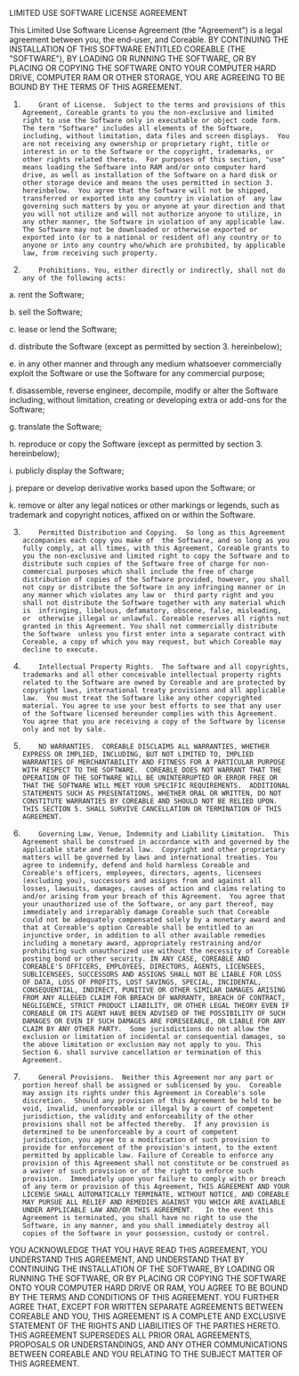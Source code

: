 LIMITED USE SOFTWARE LICENSE AGREEMENT

 

This Limited Use Software License Agreement (the "Agreement") is a legal agreement between you, the end-user, and Coreable.  BY CONTINUING THE INSTALLATION OF THIS SOFTWARE ENTITLED COREABLE (THE "SOFTWARE"), BY LOADING OR RUNNING THE SOFTWARE, OR BY PLACING OR COPYING THE SOFTWARE ONTO YOUR COMPUTER HARD DRIVE, COMPUTER RAM OR OTHER STORAGE, YOU ARE AGREEING TO BE BOUND BY THE TERMS OF THIS AGREEMENT.



1.         Grant of License.  Subject to the terms and provisions of this Agreement, Coreable grants to you the non-exclusive and limited right to use the Software only in executable or object code form. The term "Software" includes all elements of the Software, including, without limitation, data files and screen displays.  You are not receiving any ownership or proprietary right, title or interest in or to the Software or the copyright, trademarks, or other rights related thereto.  For purposes of this section, "use" means loading the Software into RAM and/or onto computer hard drive, as well as installation of the Software on a hard disk or other storage device and means the uses permitted in section 3. hereinbelow.  You agree that the Software will not be shipped, transferred or exported into any country in violation of  any law governing such matters by you or anyone at your direction and that you will not utilize and will not authorize anyone to utilize, in any other manner, the Software in violation of any applicable law.  The Software may not be downloaded or otherwise exported or exported into (or to a national or resident of) any country or to anyone or into any country who/which are prohibited, by applicable law, from receiving such property.



2.         Prohibitions. You, either directly or indirectly, shall not do any of the following acts:



a.         rent the Software;



b.         sell the Software;



c.         lease or lend the Software;



d.         distribute the Software (except as permitted by section 3. hereinbelow);



e.         in any other manner and through any medium whatsoever commercially exploit the Software or use the Software for any commercial purpose;



f.         disassemble, reverse engineer, decompile, modify or alter the Software including, without limitation, creating or developing extra or add-ons for the Software;



g.         translate the Software;



h.         reproduce or copy the Software (except as permitted by section 3. hereinbelow);



i.         publicly display the Software;



j.         prepare or develop derivative works based upon the Software; or



k.         remove or alter any legal notices or other markings or legends, such as trademark and copyright notices, affixed on or within the Software.



3.         Permitted Distribution and Copying.  So long as this Agreement accompanies each copy you make of  the Software, and so long as you fully comply, at all times, with this Agreement, Coreable grants to you the non-exclusive and limited right to copy the Software and to distribute such copies of the Software free of charge for non-commercial purposes which shall include the free of charge distribution of copies of the Software provided, however, you shall not copy or distribute the Software in any infringing manner or in any manner which violates any law or  third party right and you shall not distribute the Software together with any material which is  infringing, libelous, defamatory, obscene, false, misleading, or  otherwise illegal or unlawful. Coreable reserves all rights not granted in this Agreement. You shall not commercially distribute the Software  unless you first enter into a separate contract with Coreable, a copy of which you may request, but which Coreable may decline to execute.



4.         Intellectual Property Rights.  The Software and all copyrights, trademarks and all other conceivable intellectual property rights related to the Software are owned by Coreable and are protected by  copyright laws, international treaty provisions and all applicable law.  You must treat the Software like any other copyrighted material. You agree to use your best efforts to see that any user of the Software licensed hereunder complies with this Agreement.  You agree that you are receiving a copy of the Software by license only and not by sale.



5.         NO WARRANTIES.  COREABLE DISCLAIMS ALL WARRANTIES, WHETHER EXPRESS OR IMPLIED, INCLUDING, BUT NOT LIMITED TO, IMPLIED WARRANTIES OF MERCHANTABILITY AND FITNESS FOR A PARTICULAR PURPOSE WITH RESPECT TO THE SOFTWARE.  COREABLE DOES NOT WARRANT THAT THE OPERATION OF THE SOFTWARE WILL BE UNINTERRUPTED OR ERROR FREE OR THAT THE SOFTWARE WILL MEET YOUR SPECIFIC REQUIREMENTS.  ADDITIONAL STATEMENTS SUCH AS PRESENTATIONS, WHETHER ORAL OR WRITTEN, DO NOT CONSTITUTE WARRANTIES BY COREABLE AND SHOULD NOT BE RELIED UPON. THIS SECTION 5. SHALL SURVIVE CANCELLATION OR TERMINATION OF THIS AGREEMENT.



6.         Governing Law, Venue, Indemnity and Liability Limitation.  This Agreement shall be construed in accordance with and governed by the applicable state and federal law.  Copyright and other proprietary matters will be governed by laws and international treaties. You agree to indemnify, defend and hold harmless Coreable and Coreable's officers, employees, directors, agents, licensees (excluding you), successors and assigns from and against all losses, lawsuits, damages, causes of action and claims relating to and/or arising from your breach of this Agreement.  You agree that your unauthorized use of the Software, or any part thereof, may immediately and irreparably damage Coreable such that Coreable could not be adequately compensated solely by a monetary award and that at Coreable's option Coreable shall be entitled to an injunctive order, in addition to all other available remedies including a monetary award, appropriately restraining and/or prohibiting such unauthorized use without the necessity of Coreable posting bond or other security. IN ANY CASE, COREABLE AND COREABLE'S OFFICERS, EMPLOYEES, DIRECTORS, AGENTS, LICENSEES, SUBLICENSEES, SUCCESSORS AND ASSIGNS SHALL NOT BE LIABLE FOR LOSS OF DATA, LOSS OF PROFITS, LOST SAVINGS, SPECIAL, INCIDENTAL, CONSEQUENTIAL, INDIRECT, PUNITIVE OR OTHER SIMILAR DAMAGES ARISING FROM ANY ALLEGED CLAIM FOR BREACH OF WARRANTY, BREACH OF CONTRACT, NEGLIGENCE, STRICT PRODUCT LIABILITY, OR OTHER LEGAL THEORY EVEN IF COREABLE OR ITS AGENT HAVE BEEN ADVISED OF THE POSSIBILITY OF SUCH DAMAGES OR EVEN IF SUCH DAMAGES ARE FORESEEABLE, OR LIABLE FOR ANY CLAIM BY ANY OTHER PARTY.  Some jurisdictions do not allow the exclusion or limitation of incidental or consequential damages, so the above limitation or exclusion may not apply to you. This Section 6. shall survive cancellation or termination of this Agreement.


7.         General Provisions.  Neither this Agreement nor any part or portion hereof shall be assigned or sublicensed by you.  Coreable may assign its rights under this Agreement in Coreable's sole discretion.  Should any provision of this Agreement be held to be void, invalid, unenforceable or illegal by a court of competent jurisdiction, the validity and enforceability of the other provisions shall not be affected thereby.  If any provision is determined to be unenforceable by a court of competent jurisdiction, you agree to a modification of such provision to provide for enforcement of the provision's intent, to the extent permitted by applicable law. Failure of Coreable to enforce any provision of this Agreement shall not constitute or be construed as a waiver of such provision or of the right to enforce such provision.  Immediately upon your failure to comply with or breach of any term or provision of this Agreement, THIS AGREEMENT AND YOUR LICENSE SHALL AUTOMATICALLY TERMINATE, WITHOUT NOTICE, AND COREABLE MAY PURSUE ALL RELIEF AND REMEDIES AGAINST YOU WHICH ARE AVAILABLE UNDER APPLICABLE LAW AND/OR THIS AGREEMENT.   In the event this Agreement is terminated, you shall have no right to use the Software, in any manner, and you shall immediately destroy all copies of the Software in your possession, custody or control.



YOU ACKNOWLEDGE THAT YOU HAVE READ THIS AGREEMENT, YOU UNDERSTAND THIS AGREEMENT, AND UNDERSTAND THAT BY CONTINUING THE INSTALLATION OF THE SOFTWARE, BY LOADING OR RUNNING THE SOFTWARE, OR BY PLACING OR COPYING THE SOFTWARE ONTO YOUR COMPUTER HARD DRIVE OR RAM, YOU AGREE TO BE BOUND BY THE TERMS AND CONDITIONS OF THIS AGREEMENT.  YOU FURTHER AGREE THAT, EXCEPT FOR WRITTEN SEPARATE AGREEMENTS BETWEEN COREABLE AND YOU, THIS AGREEMENT IS A COMPLETE AND EXCLUSIVE STATEMENT OF THE RIGHTS AND LIABILITIES OF THE PARTIES HERETO.  THIS AGREEMENT SUPERSEDES ALL PRIOR ORAL AGREEMENTS, PROPOSALS OR UNDERSTANDINGS, AND ANY OTHER COMMUNICATIONS BETWEEN COREABLE AND YOU RELATING TO THE SUBJECT MATTER OF THIS AGREEMENT.
